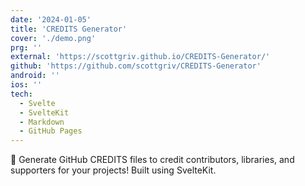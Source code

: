 ```yaml
---
date: '2024-01-05'
title: 'CREDITS Generator'
cover: './demo.png'
prg: ''
external: 'https://scottgriv.github.io/CREDITS-Generator/'
github: 'https://github.com/scottgriv/CREDITS-Generator'
android: ''
ios: ''
tech:
  - Svelte
  - SvelteKit
  - Markdown
  - GitHub Pages
---
```


🚀 Generate GitHub CREDITS files to credit contributors, libraries, and supporters for your projects! Built using SvelteKit.
